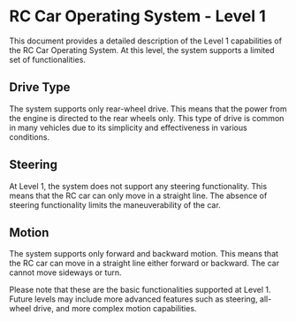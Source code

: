 # RC Car Operating System - Level 1

This document provides a detailed description of the Level 1 capabilities of the RC Car Operating System. At this level, the system supports a limited set of functionalities.

## Drive Type

The system supports only rear-wheel drive. This means that the power from the engine is directed to the rear wheels only. This type of drive is common in many vehicles due to its simplicity and effectiveness in various conditions.

## Steering

At Level 1, the system does not support any steering functionality. This means that the RC car can only move in a straight line. The absence of steering functionality limits the maneuverability of the car.

## Motion

The system supports only forward and backward motion. This means that the RC car can move in a straight line either forward or backward. The car cannot move sideways or turn.

Please note that these are the basic functionalities supported at Level 1. Future levels may include more advanced features such as steering, all-wheel drive, and more complex motion capabilities.
